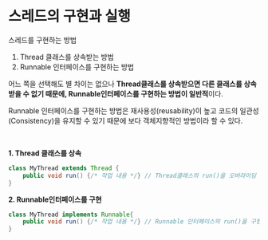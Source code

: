 # 스레드의 구현과 실행

스레드를 구현하는 방법

1. Thread 클래스를 상속받는 방법
2. Runnable 인터페이스를 구현하는 방법

어느 쪽을 선택해도 별 차이는 없으나 **Thread클래스를 상속받으면 다른 클래스를 상속받을 수 없기 때문에, Runnable인터페이스를 구현하는 방법이 일반적**이다.

Runnable 인터페이스를 구현하는 방법은 재사용성(reusability)이 높고 코드의 일관성(Consistency)을 유지할 수 있기 때문에 보다 객체지향적인 방법이라 할 수 있다.

<br>

**1. Thread 클래스를 상속**

```java
class MyThread extends Thread {
	public void run() {/* 작업 내용 */} // Thread클래스의 run()을 오버라이딩
}
```

**2. Runnable인터페이스를 구현**

```java
class MyThread implements Runnable{
	public void run() {/* 작업 내용 */} // Runnable 인터페이스의 run()을 구현
}
```

